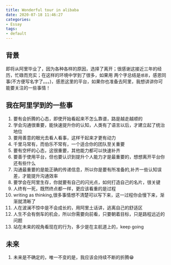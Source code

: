 ```yaml
---
title: Wonderful tour in alibaba
date: 2020-07-18 11:46:27
categories:
- Essay
tags:
- default
---
```

## 背景
即将从阿里毕业了，因为各种各样的原因，选择了离开；很感谢这接近三年的经历，忙碌而充实；在这样的环境中学到了很多，如果用
两个字总结是`感恩`，感恩同事(不方便写名字了。。。)，感恩这里的平台，如果你也准备去阿里，我想讲讲你可能要关注的一些事情！

## 我在阿里学到的一些事
1. 要有会折腾的心态，即使开始看起来不怎么靠谱，路是越走越顺的
2. 学会沟通很重要，能快速提升你的认知，人类有了语言以后，才建立起了统治地位
3. 要用善意的眼光去看人看事，这样干起来才更有动力
4. 千里马常有，而伯乐不常有，一个适合你的团队至关重要
5. 要有空杯的心态，这很重要，其他能力都可以快速补齐
6. 要善于使用平台，但也要认识到提升个人能力才是最重要的，想想离开平台你还有些什么
7. 沟通最重要的是能正确的传递信息，所以你是要有所准备的,补齐一些认知误差，才能提升沟通效率
8. 要学会在阿里生存，你就要有自己的闪光点，如何打造自己的名片，很关键
9. 人终有一死，既然终点都一样，更应该看重的是过程
10. writing as thinking,很多事情想不清楚可以写下来，这一过程你会慢下来，渐渐就清晰了
11. 人在波澜不惊中是不会成长的，用阿里土话讲，逃离自己的舒适区
12. 人生不会有倒车的机会，所以你需要向前看，只要朝着目标，只是路程远近的问题
13. 站在未来的视角看现在的行为，多少是在主航道上的，keep going

## 未来
1. 未来是不确定的，唯一不变的是，我应该会持续不断的折腾😁
